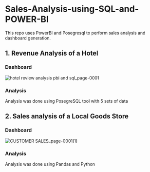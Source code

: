 # Sales-Analysis-using-SQL-and-POWER-BI

This repo uses PowerBI and Posegresql to perform sales analysis and dashboard generation.

## 1. Revenue Analysis of a Hotel

### Dashboard
![hotel review analysis pbi and sql_page-0001](https://user-images.githubusercontent.com/85514219/231563155-8ec5166b-2b9c-4c69-bf93-78b2a4772cad.jpg)

### Analysis
Analysis was done using PosegreSQL tool with 5 sets of data

## 2. Sales analysis of a Local Goods Store

### Dashboard
![CUSTOMER SALES_page-0001(1)](https://user-images.githubusercontent.com/85514219/231563295-3c0ab935-c0e1-4fc6-abe5-261fcb511b1e.jpg)

### Analysis
Analysis was done using Pandas and Python
